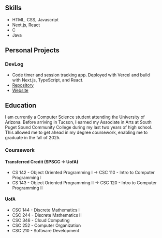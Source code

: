 ## Skills
- HTML, CSS, Javascript
- Next.js, React
- C
- Java

## Personal Projects
### DevLog
- Code timer and session tracking app. Deployed with Vercel and build with Next.js, TypeScript, and React.
- [Repository](https://github.com/nathantebbs/devlog)
- [Website](https://devlog.work)

## Education
I am currently a Computer Science student attending the University of Arizona. Before arriving in Tucson, I earned my Associate in Arts at South Puget Sound Community College during my last two years of high school. This allowed me to get ahead in my degree coursework, enabling me to graduate in the fall of 2025.

### Coursework
#### Transferred Credit (SPSCC -> UofA)
- CS 142 - Object Oriented Programming I -> CSC 110 - Intro to Computer Programming I
- CS 143 - Object Oriented Programming II -> CSC 120 - Intro to Computer Programming II
#### UofA
- CSC 144 - Discrete Mathematics I
- CSC 244 - Discrete Mathematics II
- CSC 346 - Cloud Computing
- CSC 252 - Computer Organization
- CSC 210 - Software Development
